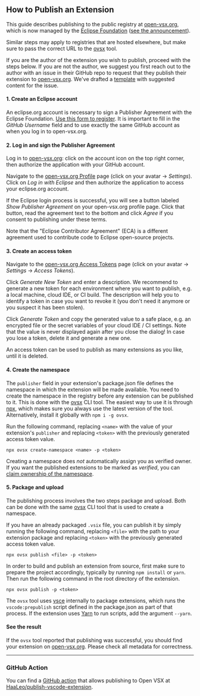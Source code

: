 ## How to Publish an Extension

This guide describes publishing to the public registry at [open-vsx.org](https://open-vsx.org/), which is now managed by the [Eclipse Foundation](https://www.eclipse.org/) ([see the announcement](https://blogs.eclipse.org/post/brian-king/open-vsx-registry-under-new-management)).

Similar steps may apply to registries that are hosted elsewhere, but make sure to pass the correct URL to the [ovsx](https://www.npmjs.com/package/ovsx) tool.

If you are the author of the extension you wish to publish, proceed with the steps below. If you are not the author, we suggest you first reach out to the author with an issue in their GitHub repo to request that they publish their extension to [open-vsx.org](https://open-vsx.org/). We've drafted a [template](https://github.com/open-vsx/publish-extensions/blob/master/docs/external_contribution_request.md) with suggested content for the issue.

#### 1. Create an Eclipse account

An eclipse.org account is necessary to sign a Publisher Agreement with the Eclipse Foundation. [Use this form to register](https://accounts.eclipse.org/user/register). It is important to fill in the _GitHub Username_ field and to use exactly the same GitHub account as when you log in to open-vsx.org.

#### 2. Log in and sign the Publisher Agreement

Log in to [open-vsx.org](https://open-vsx.org): click on the account icon on the top right corner, then authorize the application with your GitHub account.

Navigate to the [open-vsx.org Profile](https://open-vsx.org/user-settings/profile) page (click on your avatar &rarr; _Settings_). Click on _Log in with Eclipse_ and then authorize the application to access your eclipse.org account.

If the Eclipse login process is successful, you will see a button labeled _Show Publisher Agreement_ on your open-vsx.org profile page. Click that button, read the agreement text to the bottom and click _Agree_ if you consent to publishing under these terms.

Note that the "Eclipse Contributor Agreement" (ECA) is a different agreement used to contribute code to Eclipse open-source projects.

#### 3. Create an access token

Navigate to the [open-vsx.org Access Tokens](https://open-vsx.org/user-settings/tokens) page (click on your avatar &rarr; _Settings_ &rarr; _Access Tokens_).

Click _Generate New Token_ and enter a description. We recommend to generate a new token for each environment where you want to publish, e.g. a local machine, cloud IDE, or CI build. The description will help you to identify a token in case you want to revoke it (you don't need it anymore or you suspect it has been stolen).

Click _Generate Token_ and copy the generated value to a safe place, e.g. an encrypted file or the secret variables of your cloud IDE / CI settings. Note that the value is never displayed again after you close the dialog! In case you lose a token, delete it and generate a new one.

An access token can be used to publish as many extensions as you like, until it is deleted.

#### 4. Create the namespace

The `publisher` field in your extension's package.json file defines the namespace in which the extension will be made available. You need to create the namespace in the registry before any extension can be published to it. This is done with the [ovsx](https://www.npmjs.com/package/ovsx) CLI tool. The easiest way to use it is through [npx](https://www.npmjs.com/package/npx), which makes sure you always use the latest version of the tool. Alternatively, install it globally with `npm i -g ovsx`.

Run the following command, replacing `<name>` with the value of your extension's `publisher` and replacing `<token>` with the previously generated access token value.
```
npx ovsx create-namespace <name> -p <token>
```

Creating a namespace does _not_ automatically assign you as verified owner. If you want the published extensions to be marked as _verified_, you can [claim ownership of the namespace](./Namespace-Access).

#### 5. Package and upload

The publishing process involves the two steps package and upload. Both can be done with the same [ovsx](https://www.npmjs.com/package/ovsx) CLI tool that is used to create a namespace.

If you have an already packaged `.vsix` file, you can publish it by simply running the following command, replacing `<file>` with the path to your extension package and replacing `<token>` with the previously generated access token value.
```
npx ovsx publish <file> -p <token>
```

In order to build and publish an extension from source, first make sure to prepare the project accordingly, typically by running `npm install` or `yarn`. Then run the following command in the root directory of the extension.
```
npx ovsx publish -p <token>
```

The `ovsx` tool uses [vsce](https://www.npmjs.com/package/vsce) internally to package extensions, which runs the `vscode:prepublish` script defined in the package.json as part of that process. If the extension uses [Yarn](https://yarnpkg.com) to run scripts, add the argument `--yarn`.

#### See the result

If the `ovsx` tool reported that publishing was successful, you should find your extension on [open-vsx.org](https://open-vsx.org). Please check all metadata for correctness.

-----

### GitHub Action

You can find a [GitHub action](https://docs.github.com/en/actions) that allows publishing to Open VSX at [HaaLeo/publish-vscode-extension](https://github.com/HaaLeo/publish-vscode-extension#readme).
